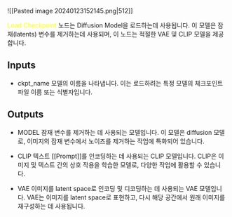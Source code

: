 ![[Pasted image 20240123152145.png|512]]

<font color="#ffff00">Load Checkpoint</font> 노드는 Diffusion Model을 로드하는데 사용됩니다. 이 모델은 잠재(latents) 변수를 제거하는데 사용되며, 이 노드는 적절한 VAE 및 CLIP 모델을 제공합니다.

## Inputs

- ckpt_name
	모델의 이름을 나타냅니다. 이는 로드하려는 특정 모델의 체크포인트 파일 이름 또는 식별자입니다.

## Outputs

- MODEL
	잠재 변수를 제거하는 데 사용되는 모델입니다. 이 모델은 diffusion 모델로, 이미지의 잠재 변수에서 노이즈를 제거하는 작업에 특화되어 있습니다.

- CLIP
	텍스트 [[Prompt]]를 인코딩하는 데 사용되는 CLIP 모델입니다. CLIP은 이미지 및 텍스트 간의 상호 작용을 학습한 모델로, 다양한 작업에 활용할 수 있습니다.

- VAE
	이미지를 latent space로 인코딩 및 디코딩하는 데 사용되는 VAE 모델입니다. VAE는 이미지를 latent space로 표현하고, 다시 해당 공간에서 원래 이미지를 재구성하는 데 사용됩니다.

